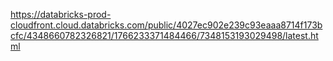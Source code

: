 https://databricks-prod-cloudfront.cloud.databricks.com/public/4027ec902e239c93eaaa8714f173bcfc/4348660782326821/1766233371484466/7348153193029498/latest.html
